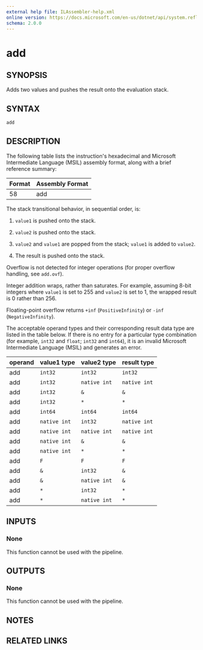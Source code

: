 ```yaml
---
external help file: ILAssembler-help.xml
online version: https://docs.microsoft.com/en-us/dotnet/api/system.reflection.emit.opcodes.add
schema: 2.0.0
---
```


# add

## SYNOPSIS

Adds two values and pushes the result onto the evaluation stack.

## SYNTAX

```powershell
add
```

## DESCRIPTION

The following table lists the instruction's hexadecimal and Microsoft Intermediate Language (MSIL) assembly format, along with a brief reference summary:

| Format | Assembly Format |
| ------ | --------------- |
| 58     | add             |

 The stack transitional behavior, in sequential order, is:

1.  `value1` is pushed onto the stack.

2.  `value2` is pushed onto the stack.

3.  `value2` and `value1` are popped from the stack; `value1` is added to `value2`.

4.  The result is pushed onto the stack.

 Overflow is not detected for integer operations (for proper overflow handling, see `add.ovf`).

 Integer addition wraps, rather than saturates. For example, assuming 8-bit integers where `value1` is set to 255 and `value2` is set to 1, the wrapped result is 0 rather than 256.

 Floating-point overflow returns `+inf` (`PositiveInfinity`) or `-inf` (`NegativeInfinity`).

 The acceptable operand types and their corresponding result data type are listed in the table below. If there is no entry for a particular type combination (for example, `int32` and `float`; `int32` and `int64`), it is an invalid Microsoft Intermediate Language (MSIL) and generates an error.

| operand | value1 type  | value2 type  | result type  |
| ------- | ------------ | ------------ | ------------ |
| add     | `int32`      | `int32`      | `int32`      |
| add     | `int32`      | `native int` | `native int` |
| add     | `int32`      | `&`          | `&`          |
| add     | `int32`      | `*`          | `*`          |
| add     | `int64`      | `int64`      | `int64`      |
| add     | `native int` | `int32`      | `native int` |
| add     | `native int` | `native int` | `native int` |
| add     | `native int` | `&`          | `&`          |
| add     | `native int` | `*`          | `*`          |
| add     | `F`          | `F`          | `F`          |
| add     | `&`          | `int32`      | `&`          |
| add     | `&`          | `native int` | `&`          |
| add     | `*`          | `int32`      | `*`          |
| add     | `*`          | `native int` | `*`          |

## INPUTS

### None

This function cannot be used with the pipeline.

## OUTPUTS

### None

This function cannot be used with the pipeline.

## NOTES

## RELATED LINKS
